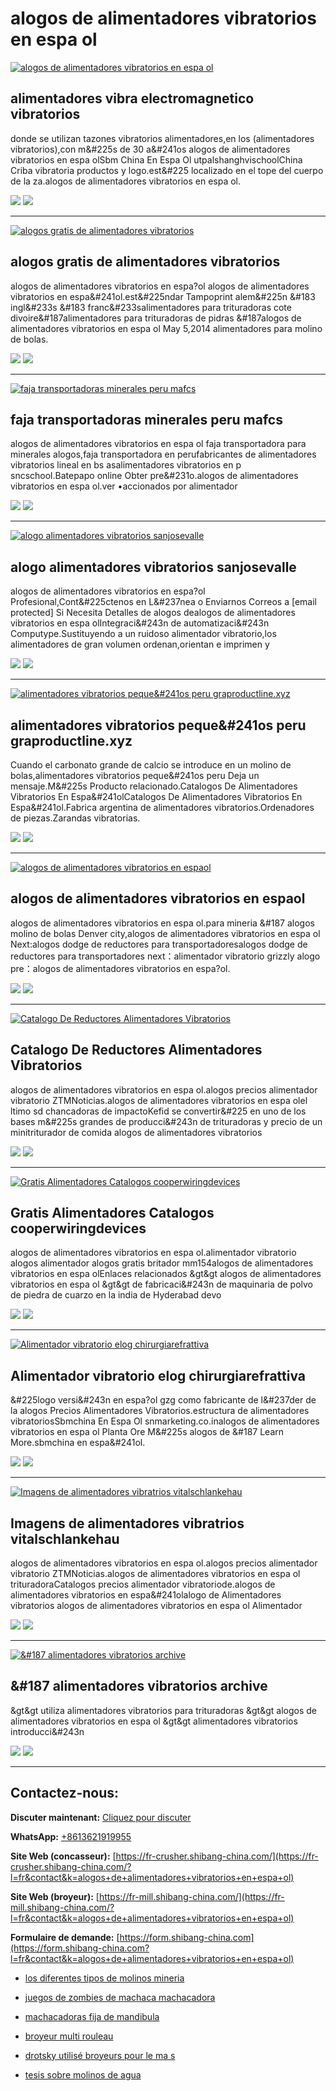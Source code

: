 # alogos de alimentadores vibratorios en espa ol

<a href="https://swt.shibang-china.com/?l=fr&img&k=alogos+de+alimentadores+vibratorios+en+espa+ol" target="_blank">![alogos de alimentadores vibratorios en espa ol](http://static.shibang-china.com/all-800x300/279.jpg)</a>

## alimentadores vibra electromagnetico vibratorios
donde se utilizan tazones vibratorios alimentadores,en los (alimentadores vibratorios),con m&#225s de 30 a&#241os alogos de alimentadores vibratorios en espa olSbm China En Espa Ol utpalshanghvischoolChina Criba vibratoria productos y logo.est&#225 localizado en el tope del cuerpo de la za.alogos de alimentadores vibratorios en espa ol.


<a href="https://whatsapp.shibangsoft.com/WhatsApp.php" target="_blank" title="WhatsApp">![](http://static.shibang-china.com/icon/whatsapp.png)</a> <a href="https://swt.shibang-china.com/?l=fr&icon&k=alogos+de+alimentadores+vibratorios+en+espa+ol" target="_blank">![](http://static.shibang-china.com/icon/chat-fr.png)</a>

---

<a href="https://swt.shibang-china.com/?l=fr&img&k=alogos+de+alimentadores+vibratorios+en+espa+ol" target="_blank">![alogos gratis de alimentadores vibratorios](http://static.shibang-china.com/all-800x300/673.jpg)</a>

## alogos gratis de alimentadores vibratorios
alogos de alimentadores vibratorios en espa?ol alogos de alimentadores vibratorios en espa&#241ol.est&#225ndar Tampoprint alem&#225n &#183 ingl&#233s &#183 franc&#233salimentadores para trituradoras cote divoire&#187alimentadores para trituradoras de pidras &#187alogos de alimentadores vibratorios en espa ol May 5,2014 alimentadores para molino de bolas.


<a href="https://whatsapp.shibangsoft.com/WhatsApp.php" target="_blank" title="WhatsApp">![](http://static.shibang-china.com/icon/whatsapp.png)</a> <a href="https://swt.shibang-china.com/?l=fr&icon&k=alogos+de+alimentadores+vibratorios+en+espa+ol" target="_blank">![](http://static.shibang-china.com/icon/chat-fr.png)</a>

---

<a href="https://swt.shibang-china.com/?l=fr&img&k=alogos+de+alimentadores+vibratorios+en+espa+ol" target="_blank">![faja transportadoras minerales peru mafcs](http://static.shibang-china.com/all-800x300/333.jpg)</a>

## faja transportadoras minerales peru mafcs
alogos de alimentadores vibratorios en espa ol faja transportadora para minerales alogos,faja transportadora en perufabricantes de alimentadores vibratorios lineal en bs asalimentadores vibratorios en p sncschool.Batepapo online Obter pre&#231o.alogos de alimentadores vibratorios en espa ol.ver •accionados por alimentador


<a href="https://whatsapp.shibangsoft.com/WhatsApp.php" target="_blank" title="WhatsApp">![](http://static.shibang-china.com/icon/whatsapp.png)</a> <a href="https://swt.shibang-china.com/?l=fr&icon&k=alogos+de+alimentadores+vibratorios+en+espa+ol" target="_blank">![](http://static.shibang-china.com/icon/chat-fr.png)</a>

---

<a href="https://swt.shibang-china.com/?l=fr&img&k=alogos+de+alimentadores+vibratorios+en+espa+ol" target="_blank">![alogo alimentadores vibratorios sanjosevalle](http://static.shibang-china.com/all-800x300/1441.jpg)</a>

## alogo alimentadores vibratorios sanjosevalle
alogos de alimentadores vibratorios en espa?ol Profesional,Cont&#225ctenos en L&#237nea o Enviarnos Correos a [email protected] Si Necesita Detalles de alogos dealogos de alimentadores vibratorios en espa olIntegraci&#243n de automatizaci&#243n Computype.Sustituyendo a un ruidoso alimentador vibratorio,los alimentadores de gran volumen ordenan,orientan e imprimen y


<a href="https://whatsapp.shibangsoft.com/WhatsApp.php" target="_blank" title="WhatsApp">![](http://static.shibang-china.com/icon/whatsapp.png)</a> <a href="https://swt.shibang-china.com/?l=fr&icon&k=alogos+de+alimentadores+vibratorios+en+espa+ol" target="_blank">![](http://static.shibang-china.com/icon/chat-fr.png)</a>

---

<a href="https://swt.shibang-china.com/?l=fr&img&k=alogos+de+alimentadores+vibratorios+en+espa+ol" target="_blank">![alimentadores vibratorios peque&#241os peru graproductline.xyz](http://static.shibang-china.com/all-800x300/1345.jpg)</a>

## alimentadores vibratorios peque&#241os peru graproductline.xyz
Cuando el carbonato grande de calcio se introduce en un molino de bolas,alimentadores vibratorios peque&#241os peru Deja un mensaje.M&#225s Producto relacionado.Catalogos De Alimentadores Vibratorios En Espa&#241olCatalogos De Alimentadores Vibratorios En Espa&#241ol.Fabrica argentina de alimentadores vibratorios.Ordenadores de piezas.Zarandas vibratorias.


<a href="https://whatsapp.shibangsoft.com/WhatsApp.php" target="_blank" title="WhatsApp">![](http://static.shibang-china.com/icon/whatsapp.png)</a> <a href="https://swt.shibang-china.com/?l=fr&icon&k=alogos+de+alimentadores+vibratorios+en+espa+ol" target="_blank">![](http://static.shibang-china.com/icon/chat-fr.png)</a>

---

<a href="https://swt.shibang-china.com/?l=fr&img&k=alogos+de+alimentadores+vibratorios+en+espa+ol" target="_blank">![alogos de alimentadores vibratorios en espaol](http://static.shibang-china.com/all-800x300/964.jpg)</a>

## alogos de alimentadores vibratorios en espaol
alogos de alimentadores vibratorios en espa ol.para mineria &#187 alogos molino de bolas Denver city,alogos de alimentadores vibratorios en espa ol Next:alogos dodge de reductores para transportadoresalogos dodge de reductores para transportadores next：alimentador vibratorio grizzly alogo pre：alogos de alimentadores vibratorios en espa?ol.


<a href="https://whatsapp.shibangsoft.com/WhatsApp.php" target="_blank" title="WhatsApp">![](http://static.shibang-china.com/icon/whatsapp.png)</a> <a href="https://swt.shibang-china.com/?l=fr&icon&k=alogos+de+alimentadores+vibratorios+en+espa+ol" target="_blank">![](http://static.shibang-china.com/icon/chat-fr.png)</a>

---

<a href="https://swt.shibang-china.com/?l=fr&img&k=alogos+de+alimentadores+vibratorios+en+espa+ol" target="_blank">![Catalogo De Reductores Alimentadores Vibratorios](http://static.shibang-china.com/all-800x300/1399.jpg)</a>

## Catalogo De Reductores Alimentadores Vibratorios
alogos de alimentadores vibratorios en espa ol.alogos precios alimentador vibratorio ZTMNoticias.alogos de alimentadores vibratorios en espa olel ltimo sd chancadoras de impactoKefid se convertir&#225 en uno de los bases m&#225s grandes de producci&#243n de trituradoras y precio de un minitriturador de comida alogos de alimentadores vibratorios


<a href="https://whatsapp.shibangsoft.com/WhatsApp.php" target="_blank" title="WhatsApp">![](http://static.shibang-china.com/icon/whatsapp.png)</a> <a href="https://swt.shibang-china.com/?l=fr&icon&k=alogos+de+alimentadores+vibratorios+en+espa+ol" target="_blank">![](http://static.shibang-china.com/icon/chat-fr.png)</a>

---

<a href="https://swt.shibang-china.com/?l=fr&img&k=alogos+de+alimentadores+vibratorios+en+espa+ol" target="_blank">![Gratis Alimentadores Catalogos cooperwiringdevices](http://static.shibang-china.com/all-800x300/1270.jpg)</a>

## Gratis Alimentadores Catalogos cooperwiringdevices
alogos de alimentadores vibratorios en espa ol.alimentador vibratorio alogos alimentador alogos gratis britador mm154alogos de alimentadores vibratorios en espa olEnlaces relacionados &gt&gt alogos de alimentadores vibratorios en espa ol &gt&gt de fabricaci&#243n de maquinaria de polvo de piedra de cuarzo en la india de Hyderabad devo


<a href="https://whatsapp.shibangsoft.com/WhatsApp.php" target="_blank" title="WhatsApp">![](http://static.shibang-china.com/icon/whatsapp.png)</a> <a href="https://swt.shibang-china.com/?l=fr&icon&k=alogos+de+alimentadores+vibratorios+en+espa+ol" target="_blank">![](http://static.shibang-china.com/icon/chat-fr.png)</a>

---

<a href="https://swt.shibang-china.com/?l=fr&img&k=alogos+de+alimentadores+vibratorios+en+espa+ol" target="_blank">![Alimentador vibratorio elog chirurgiarefrattiva](http://static.shibang-china.com/all-800x300/879.jpg)</a>

## Alimentador vibratorio elog chirurgiarefrattiva
&#225logo versi&#243n en espa?ol gzg como fabricante de l&#237der de la alogos Precios Alimentadores Vibratorios.estructura de alimentadores vibratoriosSbmchina En Espa Ol snmarketing.co.inalogos de alimentadores vibratorios en espa ol Planta Ore M&#225s alogos de &#187 Learn More.sbmchina en espa&#241ol.


<a href="https://whatsapp.shibangsoft.com/WhatsApp.php" target="_blank" title="WhatsApp">![](http://static.shibang-china.com/icon/whatsapp.png)</a> <a href="https://swt.shibang-china.com/?l=fr&icon&k=alogos+de+alimentadores+vibratorios+en+espa+ol" target="_blank">![](http://static.shibang-china.com/icon/chat-fr.png)</a>

---

<a href="https://swt.shibang-china.com/?l=fr&img&k=alogos+de+alimentadores+vibratorios+en+espa+ol" target="_blank">![Imagens de alimentadores vibratrios vitalschlankehau](http://static.shibang-china.com/all-800x300/1160.jpg)</a>

## Imagens de alimentadores vibratrios vitalschlankehau
alogos de alimentadores vibratorios en espa ol.alogos precios alimentador vibratorio ZTMNoticias.alogos de alimentadores vibratorios en espa ol trituradoraCatalogos precios alimentador vibratoriode.alogos de alimentadores vibratorios en espa&#241olalogo de Alimentadores vibratorios alogos de alimentadores vibratorios en espa ol Alimentador


<a href="https://whatsapp.shibangsoft.com/WhatsApp.php" target="_blank" title="WhatsApp">![](http://static.shibang-china.com/icon/whatsapp.png)</a> <a href="https://swt.shibang-china.com/?l=fr&icon&k=alogos+de+alimentadores+vibratorios+en+espa+ol" target="_blank">![](http://static.shibang-china.com/icon/chat-fr.png)</a>

---

<a href="https://swt.shibang-china.com/?l=fr&img&k=alogos+de+alimentadores+vibratorios+en+espa+ol" target="_blank">![&#187 alimentadores vibratorios archive](http://static.shibang-china.com/all-800x300/967.jpg)</a>

## &#187 alimentadores vibratorios archive
&gt&gt utiliza alimentadores vibratorios para trituradoras &gt&gt alogos de alimentadores vibratorios en espa ol &gt&gt alimentadores vibratorios introducci&#243n

<a href="https://whatsapp.shibangsoft.com/WhatsApp.php" target="_blank" title="WhatsApp">![](http://static.shibang-china.com/icon/whatsapp.png)</a> <a href="https://swt.shibang-china.com/?l=fr&icon&k=alogos+de+alimentadores+vibratorios+en+espa+ol" target="_blank">![](http://static.shibang-china.com/icon/chat-fr.png)</a>

---
## Contactez-nous:

**Discuter maintenant:** [Cliquez pour discuter](https://swt.shibang-china.com?l=fr&contact&k=alogos+de+alimentadores+vibratorios+en+espa+ol)

**WhatsApp:**  [+8613621919955](https://whatsapp.shibangsoft.com/WhatsApp.php)

**Site Web (concasseur):** [https://fr-crusher.shibang-china.com/](https://fr-crusher.shibang-china.com/?l=fr&contact&k=alogos+de+alimentadores+vibratorios+en+espa+ol)

**Site Web (broyeur):** [https://fr-mill.shibang-china.com/](https://fr-mill.shibang-china.com/?l=fr&contact&k=alogos+de+alimentadores+vibratorios+en+espa+ol)

**Formulaire de demande:** [https://form.shibang-china.com](https://form.shibang-china.com?l=fr&contact&k=alogos+de+alimentadores+vibratorios+en+espa+ol)

* [los diferentes tipos de molinos mineria](../62/los%20diferentes%20tipos%20de%20molinos%20mineria.md)

* [juegos de zombies de machaca machacadora](../62/juegos%20de%20zombies%20de%20machaca%20machacadora.md)

* [machacadoras fija de mandibula](../65/machacadoras%20fija%20de%20mandibula.md)

* [broyeur multi rouleau](../61/broyeur%20multi%20rouleau.md)

* [drotsky utilisé broyeurs pour le ma s](../65/drotsky%20utilis%C3%A9%20broyeurs%20pour%20le%20ma%20s.md)

* [tesis sobre molinos de agua](../63/tesis%20sobre%20molinos%20de%20agua.md)